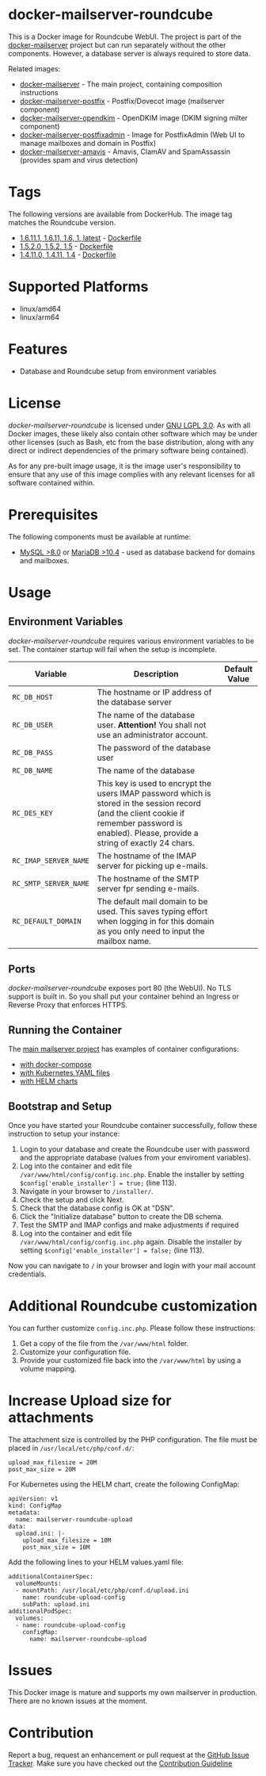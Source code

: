 # docker-mailserver-roundcube
This is a Docker image for Roundcube WebUI. The project is part of the 
[docker-mailserver](https://github.com/technicalguru/docker-mailserver) project but can run separately 
without the other components. However, a database server is always required to store data. 

Related images:
* [docker-mailserver](https://github.com/technicalguru/docker-mailserver) - The main project, containing composition instructions
* [docker-mailserver-postfix](https://github.com/technicalguru/docker-mailserver-postfix) - Postfix/Dovecot image (mailserver component)
* [docker-mailserver-opendkim](https://github.com/technicalguru/docker-mailserver-opendkim) - OpenDKIM image (DKIM signing milter component)
* [docker-mailserver-postfixadmin](https://github.com/technicalguru/docker-mailserver-postfixadmin) - Image for PostfixAdmin (Web UI to manage mailboxes and domain in Postfix)
* [docker-mailserver-amavis](https://github.com/technicalguru/docker-mailserver-amavis) - Amavis, ClamAV and SpamAssassin (provides spam and virus detection)

# Tags
The following versions are available from DockerHub. The image tag matches the Roundcube version.

* [1.6.11.1, 1.6.11, 1.6, 1, latest](https://hub.docker.com/repository/docker/technicalguru/mailserver-roundcube) - [Dockerfile](https://github.com/technicalguru/docker-mailserver-roundcube/blob/1.6.11.1/Dockerfile)
* [1.5.2.0, 1.5.2, 1.5](https://hub.docker.com/repository/docker/technicalguru/mailserver-roundcube) - [Dockerfile](https://github.com/technicalguru/docker-mailserver-roundcube/blob/1.5.2.0/Dockerfile)
* [1.4.11.0, 1.4.11, 1.4](https://hub.docker.com/repository/docker/technicalguru/mailserver-roundcube) - [Dockerfile](https://github.com/technicalguru/docker-mailserver-roundcube/blob/1.4.11.0/Dockerfile)

# Supported Platforms
* linux/amd64
* linux/arm64

# Features
* Database and Roundcube setup from environment variables

# License
_docker-mailserver-roundcube_  is licensed under [GNU LGPL 3.0](LICENSE.md). As with all Docker images, these likely also contain other software which may be under other licenses (such as Bash, etc from the base distribution, along with any direct or indirect dependencies of the primary software being contained).

As for any pre-built image usage, it is the image user's responsibility to ensure that any use of this image complies with any relevant licenses for all software contained within.

# Prerequisites
The following components must be available at runtime:
* [MySQL >8.0](https://hub.docker.com/\_/mysql) or [MariaDB >10.4](https://hub.docker.com/\_/mariadb) - used as database backend for domains and mailboxes. 

# Usage

## Environment Variables
_docker-mailserver-roundcube_  requires various environment variables to be set. The container startup will fail when the setup is incomplete.

| **Variable** | **Description** | **Default Value** |
|------------|---------------|-----------------|
| `RC_DB_HOST` | The hostname or IP address of the database server |  |
| `RC_DB_USER` | The name of the database user. **Attention!** You shall not use an administrator account. |  |
| `RC_DB_PASS` | The password of the database user |  |
| `RC_DB_NAME` | The name of the database | |
| `RC_DES_KEY` | This key is used to encrypt the users IMAP password which is stored in the session record (and the client cookie if remember password is enabled). Please, provide a string of exactly 24 chars. | |
| `RC_IMAP_SERVER_NAME` | The hostname of the IMAP server for picking up e-mails. | |
| `RC_SMTP_SERVER_NAME` | The hostname of the SMTP server fpr sending e-mails. | |
| `RC_DEFAULT_DOMAIN` | The default mail domain to be used. This saves typing effort when logging in for this domain as you only need to input the mailbox name. | |

## Ports
_docker-mailserver-roundcube_  exposes port 80 (the WebUI). No TLS support is built in. So you shall put your container behind an Ingress or Reverse Proxy that enforces HTTPS.

## Running the Container
The [main mailserver project](https://github.com/technicalguru/docker-mailserver) has examples of container configurations:
* [with docker-compose](https://github.com/technicalguru/docker-mailserver/tree/master/examples/docker-compose)
* [with Kubernetes YAML files](https://github.com/technicalguru/docker-mailserver/tree/master/examples/kubernetes)
* [with HELM charts](https://github.com/technicalguru/docker-mailserver/tree/master/examples/helm-charts)

## Bootstrap and Setup
Once you have started your Roundcube container successfully, follow these instruction to setup your instance:

1. Login to your database and create the Roundcube user with password and the appropriate database (values from your enviroment variables).
1. Log into the container and edit file `/var/www/html/config/config.inc.php`. Enable the installer by setting `$config['enable_installer'] = true;` (line 113).
1. Navigate in your browser to `/installer/`.
1. Check the setup and click Next.
1. Check that the database config is OK at "DSN".
1. Click the "Initialize database" button to create the DB schema.
1. Test the SMTP and IMAP configs and make adjustments if required
1. Log into the container and edit file `/var/www/html/config/config.inc.php` again. Disable the installer by setting `$config['enable_installer'] = false;` (line 113).

Now you can navigate to `/` in your browser and login with your mail account credentials.

# Additional Roundcube customization
You can further customize `config.inc.php`. Please follow these instructions:

1. Get a copy of the file from the `/var/www/html` folder. 
1. Customize your configuration file.
1. Provide your customized file back into the `/var/www/html` by using a volume mapping.

# Increase Upload size for attachments
The attachment size is controlled by the PHP configuration. The file must be placed in `/usr/local/etc/php/conf.d/`:

```
upload_max_filesize = 20M
post_max_size = 20M
```

For Kubernetes using the HELM chart, create the following ConfigMap:

```
apiVersion: v1
kind: ConfigMap
metadata:
  name: mailserver-roundcube-upload
data:
  upload.ini: |-
    upload_max_filesize = 10M
    post_max_size = 10M
```

Add the following lines to your HELM values.yaml file:

```
additionalContainerSpec:
  volumeMounts:
  - mountPath: /usr/local/etc/php/conf.d/upload.ini
    name: roundcube-upload-config
    subPath: upload.ini
additionalPodSpec:
  volumes:
  - name: roundcube-upload-config
    configMap:
      name: mailserver-roundcube-upload
```


# Issues
This Docker image is mature and supports my own mailserver in production. There are no known issues at the moment.


# Contribution
Report a bug, request an enhancement or pull request at the [GitHub Issue Tracker](https://github.com/technicalguru/docker-mailserver-roundcube/issues). Make sure you have checked out the [Contribution Guideline](CONTRIBUTING.md)


